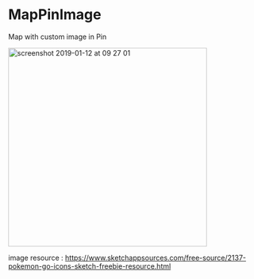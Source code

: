 # MapPinImage
Map with custom image in Pin



<img width="400" alt="screenshot 2019-01-12 at 09 27 01" src="https://user-images.githubusercontent.com/36310714/51071116-663b5200-164c-11e9-96b0-c2f8c0d355c0.png">


image resource : https://www.sketchappsources.com/free-source/2137-pokemon-go-icons-sketch-freebie-resource.html
